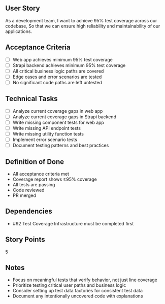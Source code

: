 ## User Story

As a development team, I want to achieve 95% test coverage across our codebase, So that we can
ensure high reliability and maintainability of our applications.

## Acceptance Criteria

- [ ] Web app achieves minimum 95% test coverage
- [ ] Strapi backend achieves minimum 95% test coverage
- [ ] All critical business logic paths are covered
- [ ] Edge cases and error scenarios are tested
- [ ] No significant code paths are left untested

## Technical Tasks

- [ ] Analyze current coverage gaps in web app
- [ ] Analyze current coverage gaps in Strapi backend
- [ ] Write missing component tests for web app
- [ ] Write missing API endpoint tests
- [ ] Write missing utility function tests
- [ ] Implement error scenario tests
- [ ] Document testing patterns and best practices

## Definition of Done

- All acceptance criteria met
- Coverage report shows ≥95% coverage
- All tests are passing
- Code reviewed
- PR merged

## Dependencies

- #92 Test Coverage Infrastructure must be completed first

## Story Points

5

## Notes

- Focus on meaningful tests that verify behavior, not just line coverage
- Prioritize testing critical user paths and business logic
- Consider setting up test data factories for consistent test data
- Document any intentionally uncovered code with explanations
